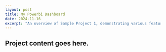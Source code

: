 ```yaml
---
layout: post
title: My Powerbi Dashboard
date: 2024-11-16
excerpt: "An overview of Sample Project 1, demonstrating various features and functionalities."
---
```


## Project content goes here.